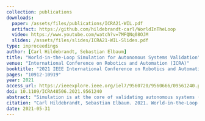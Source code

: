 ```yaml
---
collection: publications
downloads:
  paper: /assets/files/publications/ICRA21-WIL.pdf
  artifact: https://github.com/hildebrandt-carl/WorldInTheLoop
  video: https://www.youtube.com/watch?v=7MFQNq08OJM
  slides: /assets/files/slides/ICRA21-WIL-Slides.pdf
type: inproceedings
author: [Carl Hildebrandt, Sebastian Elbaum]
title: "World-in-the-Loop Simulation for Autonomous Systems Validation"
venue: "International Conference on Robotics and Automation (ICRA)"
booktitle: "2021 IEEE International Conference on Robotics and Automation (ICRA)"
pages: "10912-10919"
year: 2021
access_url: https://ieeexplore.ieee.org/iel7/9560720/9560666/09561240.pdf
doi: 10.1109/ICRA48506.2021.9561240
abstract: "Simulation is at the core of validating autonomous systems (AS), enabling the detection of faults at a lower cost and earlier in the development life cycle. However, simulation can only produce an approximation of the real world, leading to a gap between simulation and reality where undesirable system behaviors can go unnoticed. To address that gap, we present a novel approach, world-in-the-loop (WIL) simulation, which integrates sensing data from simulation and the real world to provide the AS with a mixed-reality. The approach executes multiple instances of the AS in parallel, one in the real world and at least one in simulation, performs configurable transformations, filtering, and merging operations on the body of sensed data in order to integrate it, and provides the pipelines to distribute the original sensor data and the integrated sensor data back to the executing AS. We present a study on multiple scenarios and two simulators that demonstrates how WIL reduces the simulation-reality gap and increases the chances of exposing failures before deployment."
citation: "Carl Hildebrandt, Sebastian Elbaum. 2021. World-in-the-Loop Simulation for Autonomous Systems Validation. In <i>2021 IEEE International Conference on Robotics and Automation (ICRA)</i>. 10912-10919. https://doi.org/10.1109/ICRA48506.2021.9561240"
date: 2021-05-31
---
```



